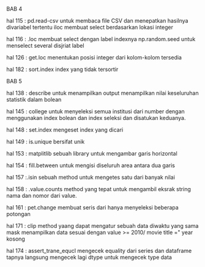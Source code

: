 BAB 4

hal 115 : pd.read-csv
          untuk membaca file CSV dan menepatkan hasilnya divariabel tertentu
          iloc
          membuat select berdasarkan lokasi integer
          
hal 116 : .loc
          membuat select dengan label indexnya
          np.random.seed
          untuk menselect several disjriat label
          
hal 126 : get.loc
          menentukan posisi integer dari kolom-kolom tersedia
          
hal 182 : sort.index
          index yang tidak tersortir
          
BAB 5

hal 138 : describe 
          untuk menampilkan output menampilkan nilai keseluruhan statistik dalam bolean
          
hal 145 : college 
          untuk menyeleksi semua institusi dari number dengan menggunakan index bolean dan index seleksi dan disatukan keduanya.
          
hal 148 : set.index
          mengeset index yang dicari
          
hal 149 : is.unique
          bersifat unik
          
hal 153 : matplitlib
          sebuah library untuk mengambar garis horizontal 
          
hal 154 : fill.between
          untuk mengisi diseluruh area antara dua garis
          
hal 157 :.isin
          sebuah method untuk mengetes satu dari banyak nilai
          
hal 158 : .value.counts
          method yang tepat untuk mengambil eksrak string nama dan nomor dari value.
          
hal 161 : pet.change 
          membuat seris dari hanya menyeleksi beberapa potongan
          
hal 171 : clip
          method yaang dapat mengatur sebuah data diwaktu yang sama
          mask
          menampilkan data sesuai dengan value >= 2010/ movie title =" year kosong
          
hal 174 : assert_trane_equcl
          mengecek equality dari series dan dataframe tapnya langsung mengecek lagi
          dtype
          untuk mengecek type data
 
